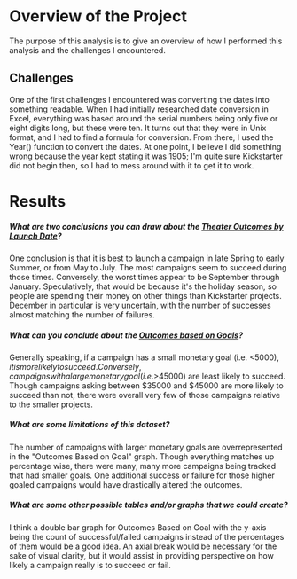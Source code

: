 # Overview of the Project

The purpose of this analysis is to give an overview of how I performed this analysis and the challenges I encountered.


## Challenges

One of the first challenges I encountered was converting the dates into something readable. When I had initially researched date conversion in Excel, 
everything was based around the serial numbers being only five or eight digits long, but these were ten. It turns out that they were in Unix format, 
and I had to find a formula for conversion. From there, I used the Year() function to convert the dates. At one point, I believe I did something wrong 
because the year kept stating it was 1905; I'm quite sure Kickstarter did not begin then, so I had to mess around with it to get it to work.

# Results


##### What are two conclusions you can draw about the [Theater Outcomes by Launch Date](https://github.com/ZacharyPascalar/Kickstarter-Project/blob/main/Resources/Theater%20Outcomes%20Based%20on%20Launch%20Date.png)?
One conclusion is that it is best to launch a campaign in late Spring to early Summer, or from May to July. The most campaigns seem to succeed during those times.
Conversely, the worst times appear to be September through January. Speculatively, that would be because it's the holiday season, so people are spending their money
on other things than Kickstarter projects. December in particular is very uncertain, with the number of successes almost matching the number of failures.

##### What can you conclude about the [Outcomes based on Goals](https://github.com/ZacharyPascalar/Kickstarter-Project/blob/main/Resources/Outcomes%20Based%20on%20Goal.png)?
Generally speaking, if a campaign has a small monetary goal (i.e. <$5000), it is more likely to succeed. Conversely, campaigns with a large monetary goal (i.e. >$45000) are least likely to succeed.
Though campaigns asking between $35000 and $45000 are more likely to succeed than not, there were overall very few of those campaigns relative to the smaller projects.
    
##### What are some limitations of this dataset?
The number of campaigns with larger monetary goals are overrepresented in the "Outcomes Based on Goal" graph. Though everything matches up percentage wise, 
there were many, many more campaigns being tracked that had smaller goals. One additional success or failure for those higher goaled campaigns would have
drastically altered the outcomes.

##### What are some other possible tables and/or graphs that we could create?
I think a double bar graph for Outcomes Based on Goal with the y-axis being the count of successful/failed campaigns instead of the percentages of them
would be a good idea. An axial break would be necessary for the sake of visual clarity, but it would assist in providing perspective on how likely a campaign 
really is to succeed or fail.
    






























